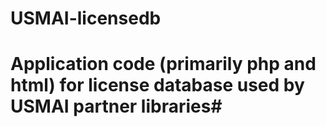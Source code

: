 # USMAI-licensedb #
# Application code (primarily php and html) for license database used by USMAI partner libraries#
